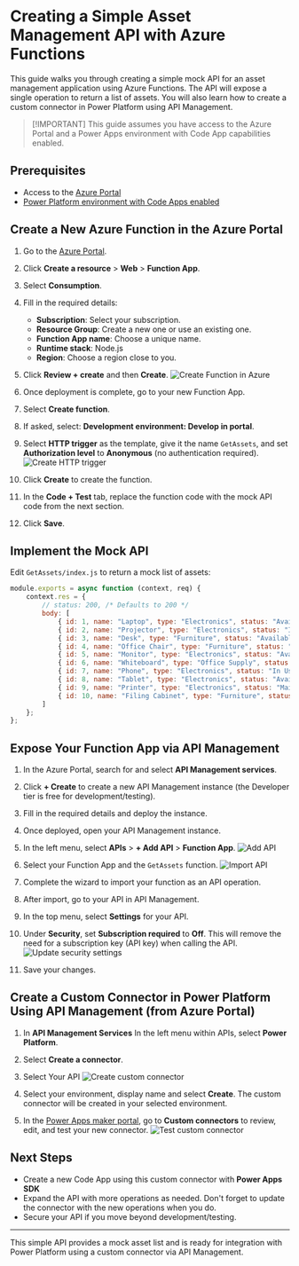 # Creating a Simple Asset Management API with Azure Functions

This guide walks you through creating a simple mock API for an asset management application using Azure Functions. The API will expose a single operation to return a list of assets. You will also learn how to create a custom connector in Power Platform using API Management.

> [!IMPORTANT] This guide assumes you have access to the Azure Portal and a Power Apps environment with Code App capabilities enabled.

## Prerequisites

- Access to the [Azure Portal](https://portal.azure.com)
- [Power Platform environment with Code Apps enabled](../README.md#enable-code-apps-on-a-power-platform-environment)

## Create a New Azure Function in the Azure Portal 

1. Go to the [Azure Portal](https://portal.azure.com/).

1. Click **Create a resource** > **Web** > **Function App**.

1. Select **Consumption**.

1. Fill in the required details:
   - **Subscription**: Select your subscription.
   - **Resource Group**: Create a new one or use an existing one.
   - **Function App name**: Choose a unique name.
   - **Runtime stack**: Node.js
   - **Region**: Choose a region close to you.

1. Click **Review + create** and then **Create**.
![Create Function in Azure](../contentMedia/Custom-Connector-create-azure-function.png)

1. Once deployment is complete, go to your new Function App.

1. Select **Create function**.

1. If asked, select: **Development environment: Develop in portal**.

1. Select **HTTP trigger** as the template, give it the name `GetAssets`, and set **Authorization level** to **Anonymous** (no authentication required).
![Create HTTP trigger](../contentMedia/Custom-Connector-create-GetAssets.png)

1. Click **Create** to create the function.

1. In the **Code + Test** tab, replace the function code with the mock API code from the next section.

1. Click **Save**.

## Implement the Mock API

Edit `GetAssets/index.js` to return a mock list of assets:

```js
module.exports = async function (context, req) {
    context.res = {
        // status: 200, /* Defaults to 200 */
        body: [
            { id: 1, name: "Laptop", type: "Electronics", status: "Available" },
            { id: 2, name: "Projector", type: "Electronics", status: "In Use" },
            { id: 3, name: "Desk", type: "Furniture", status: "Available" },
            { id: 4, name: "Office Chair", type: "Furniture", status: "In Use" },
            { id: 5, name: "Monitor", type: "Electronics", status: "Available" },
            { id: 6, name: "Whiteboard", type: "Office Supply", status: "Available" },
            { id: 7, name: "Phone", type: "Electronics", status: "In Use" },
            { id: 8, name: "Tablet", type: "Electronics", status: "Available" },
            { id: 9, name: "Printer", type: "Electronics", status: "Maintenance" },
            { id: 10, name: "Filing Cabinet", type: "Furniture", status: "Available" }
        ]
    };
};
```

## Expose Your Function App via API Management

1. In the Azure Portal, search for and select **API Management services**.

1. Click **+ Create** to create a new API Management instance (the Developer tier is free for development/testing).

1. Fill in the required details and deploy the instance.

1. Once deployed, open your API Management instance.

1. In the left menu, select **APIs** > **+ Add API** > **Function App**.
![Add API](../contentMedia/Custom-Connector-APIM-create-api.png)

1. Select your Function App and the `GetAssets` function. 
![Import API](../contentMedia/Custom-Connector-APIM-import-api.png)

1. Complete the wizard to import your function as an API operation.

1. After import, go to your API in API Management.

1. In the top menu, select **Settings** for your API.

1. Under **Security**, set **Subscription required** to **Off**. This will remove the need for a subscription key (API key) when calling the API.
![Update security settings](../contentMedia/Custom-Connector-APIM-security-subscription.png)

1. Save your changes.

## Create a Custom Connector in Power Platform Using API Management (from Azure Portal)

1. In **API Management Services** In the left menu within APIs, select **Power Platform**.

1. Select **Create a connector**.

1. Select Your API
![Create custom connector](../contentMedia/Custom-Connector-APIM-create-connector.png)

1. Select your environment, display name and select **Create**. The custom connector will be created in your selected environment.

1. In the [Power Apps maker portal](https://make.powerapps.com/), go to **Custom connectors** to review, edit, and test your new connector.
![Test custom connector](../contentMedia/Custom-Connector-test-connector.png)

## Next Steps
- Create a new Code App using this custom connector with **Power Apps SDK** 
- Expand the API with more operations as needed. Don't forget to update the connector with the new operations when you do.
- Secure your API if you move beyond development/testing.

---
This simple API provides a mock asset list and is ready for integration with Power Platform using a custom connector via API Management.
